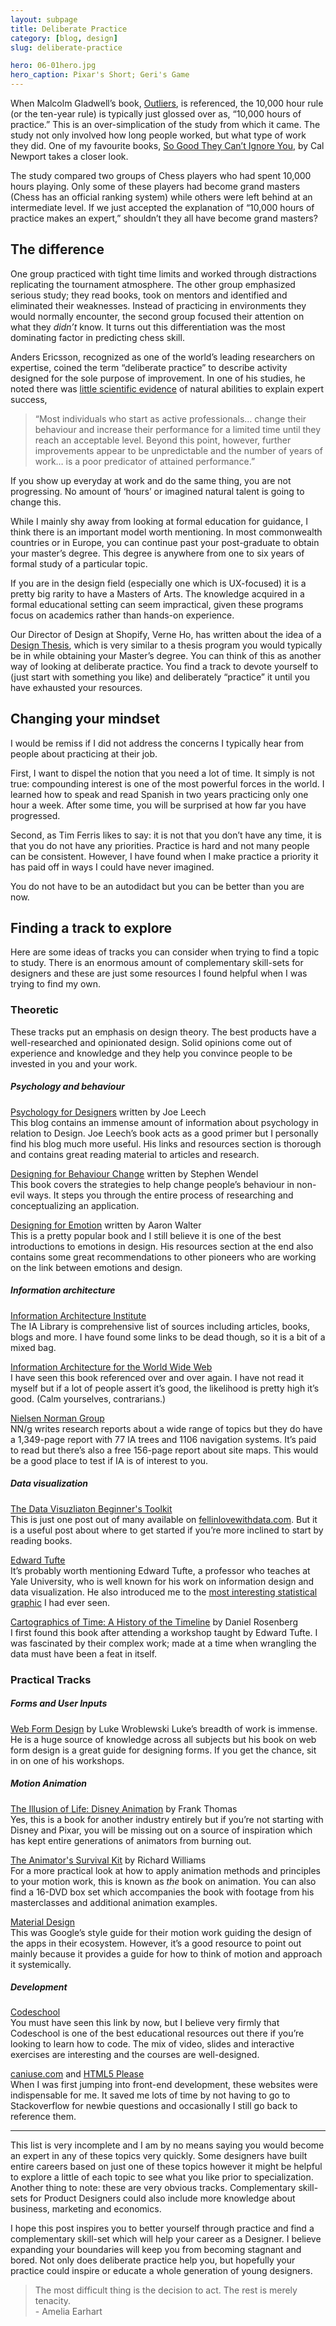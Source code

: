 ```yaml
---
layout: subpage
title: Deliberate Practice
category: [blog, design]
slug: deliberate-practice

hero: 06-01hero.jpg
hero_caption: Pixar's Short; Geri's Game
---
```


When Malcolm Gladwell’s book, <a href="http://www.amazon.ca/Outliers-Story-Success-Malcolm-Gladwell/dp/0316017930">Outliers</a>, is referenced, the 10,000 hour rule (or the ten-year rule) is typically just glossed over as, “10,000 hours of practice.” This is an over-simplication of the study from which it came. The study not only involved how long people worked, but what type of work they did. One of my favourite books, <a href="http://www.amazon.ca/Good-They-Cant-Ignore-You/dp/1455509124">So Good They Can’t Ignore You</a>, by Cal Newport takes a closer look.

The study compared two groups of Chess players who had spent 10,000 hours playing. Only some of these players had become grand masters (Chess has an official ranking system) while others were left behind at an intermediate level. If we just accepted the explanation of “10,000 hours of practice makes an expert,” shouldn’t they all have become grand masters?

## The difference

One group practiced with tight time limits and worked through distractions replicating the tournament atmosphere. The other group emphasized serious study; they read books, took on mentors and identified and eliminated their weaknesses. Instead of practicing in environments they would normally encounter, the second group focused their attention on what they *didn’t* know. It turns out this differentiation was the most dominating factor in predicting chess skill.

Anders Ericsson, recognized as one of the world’s leading researchers on expertise, coined the term “deliberate practice” to describe activity designed for the sole purpose of improvement. In one of his studies, he noted there was [little scientific evidence](http://projects.ict.usc.edu/itw/gel/EricssonDeliberatePracticePR93.pdf) of natural abilities to explain expert success,

<blockquote class="large">
	<p>“Most individuals who start as active professionals… change their behaviour and increase their performance for a limited time until they reach an acceptable level. Beyond this point, however, further improvements appear to be unpredictable and the number of years of work… is a poor predicator of attained performance.”</p>
</blockquote>

If you show up everyday at work and do the same thing, you are not progressing. No amount of ‘hours’ or imagined natural talent is going to change this.

While I mainly shy away from looking at formal education for guidance, I think there is an important model worth mentioning. In most commonwealth countries or in Europe, you can continue past your post-graduate to obtain your master’s degree. This degree is anywhere from one to six years of formal study of a particular topic.

If you are in the design field (especially one which is UX-focused) it is a pretty big rarity to have a Masters of Arts. The knowledge acquired in a formal educational setting can seem impractical, given these programs focus on academics rather than hands-on experience.

Our Director of Design at Shopify, Verne Ho, has written about the idea of a [Design Thesis](https://medium.com/@verneho/the-design-thesis-63c5a7bfed02), which is very similar to a thesis program you would typically be in while obtaining your Master’s degree. You can think of this as another way of looking at deliberate practice. You find a track to devote yourself to (just start with something you like) and deliberately “practice” it until you have exhausted your resources.

## Changing your mindset

I would be remiss if I did not address the concerns I typically hear from people about practicing at their job.

First, I want to dispel the notion that you need a lot of time. It simply is not true: compounding interest is one of the most powerful forces in the world. I learned how to speak and read Spanish in two years practicing only one hour a week. After some time, you will be surprised at how far you have progressed.

Second, as Tim Ferris likes to say: it is not that you don’t have any time, it is that you do not have any priorities. Practice is hard and not many people can be consistent. However, I have found when I make practice a priority it has paid off in ways I could have never imagined.

You do not have to be an autodidact  but you can be better than you are now.

## Finding a track to explore

Here are some ideas of tracks you can consider when trying to find a topic to study. There is an enormous amount of complementary skill-sets for designers and these are just some resources I found helpful when I was trying to find my own.

### Theoretic

These tracks put an emphasis on design theory. The best products have a well-researched and opinionated design. Solid opinions come out of experience and knowledge and they help you convince people to be invested in you and your work.

##### Psychology and behaviour

[Psychology for Designers](http://psychologyfordesigners.com/) written by Joe Leech  
This blog contains an immense amount of information about psychology in relation to Design. Joe Leech’s book acts as a good primer but I personally find his blog much more useful. His links and resources section is thorough and contains great reading material to articles and research.

[Designing for Behaviour Change](http://shop.oreilly.com/product/0636920030201.do) written by Stephen Wendel  
This book covers the strategies to help change people’s behaviour in non-evil ways. It steps you through the entire process of researching and conceptualizing an application.

[Designing for Emotion](http://abookapart.com/products/designing-for-emotion) written by Aaron Walter  
This is a pretty popular book and I still believe it is one of the best introductions to emotions in design. His resources section at the end also contains some great recommendations to other pioneers who are working on the link between emotions and design.

##### Information architecture

[Information Architecture Institute](http://iainstitute.org/library/subjectPage.php?id=21)  
The IA Library is comprehensive list of sources including articles, books, blogs and more. I have found some links to be dead though, so it is a bit of a mixed bag.

[Information Architecture for the World Wide Web](http://shop.oreilly.com/product/9780596527341.do)  
I have seen this book referenced over and over again. I have not read it myself but if a lot of people assert it’s good, the likelihood is pretty high it’s good. (Calm yourselves, contrarians.)

[Nielsen Norman Group](http://www.nngroup.com/reports/)  
NN/g writes research reports about a wide range of topics but they do have a 1,349-page report with 77 IA trees and 1106 navigation systems. It’s paid to read but there’s also a free 156-page report about site maps. This would be a good place to test if IA is of interest to you.

##### Data visualization

[The Data Visuzliaton Beginner's Toolkit](http://fellinlovewithdata.com/guides/data-vis-beginners-toolkit-1)  
This is just one post out of many available on <a href="http://fellinlovewithdata.com/">fellinlovewithdata.com</a>. But it is a useful post about where to get started if you’re more inclined to start by reading books.

[Edward Tufte](http://www.edwardtufte.com/tufte/)  
It’s probably worth mentioning Edward Tufte, a professor who teaches at Yale University, who is well known for his work on information design and data visualization. He also introduced me to the <a href="http://www.csiss.org/classics/content/58">most interesting statistical graphic</a> I had ever seen.

[Cartographics of Time: A History of the Timeline](http://www.amazon.ca/Cartographies-Time-A-History-Timeline/dp/1616890584) by Daniel Rosenberg  
I first found this book after attending a workshop taught by Edward Tufte. I was fascinated by their complex work; made at a time when wrangling the data must have been a feat in itself.

### Practical Tracks

##### Forms and User Inputs

[Web Form Design](http://www.lukew.com/resources/web_form_design.asp) by Luke Wroblewski
Luke’s breadth of work is immense. He is a huge source of knowledge across all subjects but his book on web form design is a great guide for designing forms. If you get the chance, sit in on one of his workshops.

##### Motion Animation

[The Illusion of Life: Disney Animation](http://www.amazon.ca/The-Illusion-Life-Disney-Animation/dp/0786860707) by Frank Thomas  
Yes, this is a book for another industry entirely but if you’re not starting with Disney and Pixar, you will be missing out on a source of inspiration which has kept entire generations of animators from burning out.

[The Animator's Survival Kit](http://www.amazon.ca/The-Animators-Survival-Kit-Principles/dp/086547897X/ref=pd_bxgy_b_img_y) by Richard Williams  
For a more practical look at how to apply animation methods and principles to your motion work, this is known as *the* book on animation. You can also find a 16-DVD box set which accompanies the book with footage from his masterclasses and additional animation examples.

[Material Design](http://www.google.com/design/spec/animation/authentic-motion.html)  
This was Google’s style guide for their motion work guiding the design of the apps in their ecosystem. However, it’s a good resource to point out mainly because it provides a guide for how to think of motion and approach it systemically.

##### Development

[Codeschool](https://www.codeschool.com/)  
You must have seen this link by now, but I believe very firmly that Codeschool is one of the best educational resources out there if you’re looking to learn how to code. The mix of video, slides and interactive exercises are interesting and the courses are well-designed.

[caniuse.com](http://caniuse.com/) and [HTML5 Please](http://html5please.com/)  
When I was first jumping into front-end development, these websites were indispensable for me. It saved me lots of time by not having to go to Stackoverflow for newbie questions and occasionally I still go back to reference them.

<hr class="small">

This list is very incomplete and I am by no means saying you would become an expert in any of these topics very quickly. Some designers have built entire careers based on just one of these topics however it might be helpful to explore a little of each topic to see what you like prior to specialization. Another thing to note: these are very obvious tracks. Complementary skill-sets for Product Designers could also include more knowledge about business, marketing and economics.

I hope this post inspires you to better yourself through practice and find a complementary skill-set which will help your career as a Designer. I believe expanding your boundaries will keep you from becoming stagnant and bored. Not only does deliberate practice help you, but hopefully your practice could inspire or educate a whole generation of young designers.

<blockquote class="large">
	<p>The most difficult thing is the decision to act. The rest is merely tenacity.
	<br>- Amelia Earhart</p>
</blockquote>